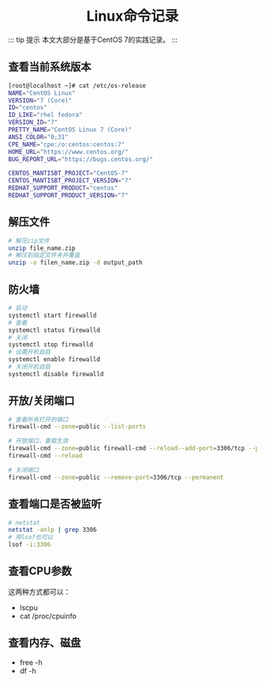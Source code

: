 <h1 align='center'>Linux命令记录</h1>

::: tip 提示
本文大部分是基于CentOS 7的实践记录。
:::

## 查看当前系统版本

```bash
[root@localhost ~]# cat /etc/os-release
NAME="CentOS Linux"
VERSION="7 (Core)"
ID="centos"
ID_LIKE="rhel fedora"
VERSION_ID="7"
PRETTY_NAME="CentOS Linux 7 (Core)"
ANSI_COLOR="0;31"
CPE_NAME="cpe:/o:centos:centos:7"
HOME_URL="https://www.centos.org/"
BUG_REPORT_URL="https://bugs.centos.org/"

CENTOS_MANTISBT_PROJECT="CentOS-7"
CENTOS_MANTISBT_PROJECT_VERSION="7"
REDHAT_SUPPORT_PRODUCT="centos"
REDHAT_SUPPORT_PRODUCT_VERSION="7"
```

## 解压文件

```bash
# 解压zip文件
unzip file_name.zip
# 解压到指定文件夹并覆盖
unzip -o filen_name.zip -d output_path
```

## 防火墙

```bash
# 启动
systemctl start firewalld
# 查看
systemctl status firewalld
# 关闭
systemctl stop firewalld
# 设置开机自启
systemctl enable firewalld
# 关闭开机自启
systemctl disable firewalld
```

## 开放/关闭端口

```bash
# 查看所有打开的端口
firewall-cmd --zone=public --list-ports

# 开放端口，重载生效
firewall-cmd --zone=public firewall-cmd --reload--add-port=3306/tcp --permanent
firewall-cmd --reload

# 关闭端口
firewall-cmd --zone=public --remove-port=3306/tcp --permanent
```

## 查看端口是否被监听

```bash
# netstat
netstat -anlp | grep 3306
# 用lsof也可以
lsof -i:3306
```

## 查看CPU参数

这两种方式都可以：

- lscpu
- cat /proc/cpuinfo

## 查看内存、磁盘

- free -h
- df -h